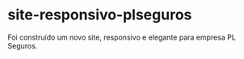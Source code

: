 # site-responsivo-plseguros
Foi construído um novo site, responsivo e elegante para empresa PL Seguros.
